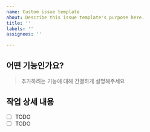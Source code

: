 ```yaml
---
name: Custom issue template
about: Describe this issue template's purpose here.
title: ''
labels: ''
assignees: ''

---
```


## 어떤 기능인가요?

> 추가하려는 기능에 대해 간결하게 설명해주세요

## 작업 상세 내용

- [ ] TODO
- [ ] TODO
